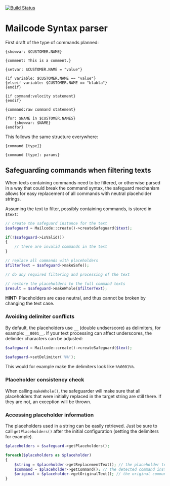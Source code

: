 [![Build Status](https://travis-ci.com/Mistralys/mailcode.svg?branch=master)](https://travis-ci.com/Mistralys/mailcode)

# Mailcode Syntax parser

First draft of the type of commands planned: 

```
{showvar: $CUSTOMER.NAME}

{comment: This is a comment.}

{setvar: $CUSTOMER.NAME = "value"}

{if variable: $CUSTOMER.NAME == "value"}
{elseif variable: $CUSTOMER.NAME == "blabla"}
{endif}

{if command:velocity statement}
{endif}

{command:raw command statement}

{for: $NAME in $CUSTOMER.NAMES}
    {showvar: $NAME}
{endfor}
```

This follows the same structure everywhere:

```
{command [type]}

{command [type]: params}
```

## Safeguarding commands when filtering texts

When texts containing commands need to be filtered, or otherwise parsed in a way that could break the command syntax, the safeguard mechanism allows for easy replacement of all commands with neutral placeholder strings.

Assuming the text to filter, possibly containing commands, is stored in `$text`:

```php
// create the safeguard instance for the text
$safeguard = Mailcode::create()->createSafeguard($text);

if(!$safeguard->isValid()) 
{
    // there are invalid commands in the text
}

// replace all commands with placeholders
$filterText = $safeguard->makeSafe();

// do any required filtering and processing of the text

// restore the placeholders to the full command texts
$result = $safeguard->makeWhole($filterText);
```

**HINT:** Placeholders are case neutral, and thus cannot be broken by changing the text case.  

### Avoiding delimiter conflicts

By default, the placeholders use `__` (double undserscore) as delimiters, for example: `__0001__`. If your text processing can affect underscores, the delimiter characters can be adjusted:

```php 
$safeguard = Mailcode::create()->createSafeguard($text);

$safeguard->setDelimiter('%%');
```

This would for example make the delimiters look like `%%0001%%`.

### Placeholder consistency check

When calling `makeWhole()`, the safeguarder will make sure that all placeholders that were initially replaced in the target string are still there. If they are not, an exception will be thrown.

### Accessing placeholder information

The placeholders used in a string can be easily retrieved. Just be sure to call `getPlaceholders()` after the initial configuration (setting the delimiters for example).

```php
$placeholders = $safeguard->getPlaceholders();

foreach($placeholders as $placeholder)
{
    $string = $placeholder->getReplacementText(); // the placeholder text
    $command = $placeholder->getCommand(); // the detected command instance
    $original = $placeholder->getOriginalText(); // the original command text
}
```